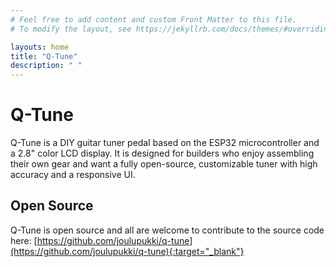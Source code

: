 ```yaml
---
# Feel free to add content and custom Front Matter to this file.
# To modify the layout, see https://jekyllrb.com/docs/themes/#overriding-theme-defaults

layouts: home
title: "Q-Tune"
description: " "
---
```

# Q-Tune

 Q-Tune is a DIY guitar tuner pedal based on the ESP32 microcontroller and a 2.8" color LCD display. It is designed for builders who enjoy assembling their own gear and want a fully open-source, customizable tuner with high accuracy and a responsive UI.

## Open Source

Q-Tune is open source and all are welcome to contribute to the source code here: [https://github.com/joulupukki/q-tune](https://github.com/joulupukki/q-tune){:target="_blank"}